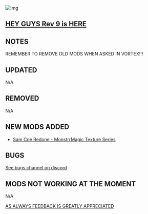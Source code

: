 ![img](https://s11.gifyu.com/images/SgCoI.png)

## [HEY GUYS Rev 9 is HERE](https://)

## NOTES

REMEMBER TO REMOVE OLD MODS WHEN ASKED IN VORTEX!!!


## UPDATED

N/A

## REMOVED

N/A

## NEW MODS ADDED

- [Sam Coe Redone - MonstrrMagic Texture Series](https://www.nexusmods.com/starfield/mods/4728)

## BUGS

[See bugs channel on discord](https://discord.gg/xZNztPjA2u)

## MODS NOT WORKING AT THE MOMENT

N/A

[AS ALWAYS FEEDBACK IS GREATLY APPRECIATED](https://)